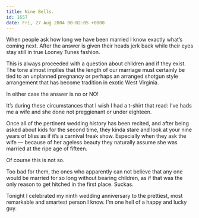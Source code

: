 ```yaml
---
title: Nine Bells.
id: 1657
date: Fri, 27 Aug 2004 00:02:05 +0000
---
```


When people ask how long we have been married I know exactly what’s coming next. After the answer is given their heads jerk back while their eyes stay still in true Looney Tunes fashion.  

This is always proceeded with a question about children and if they exist. The tone almost implies that the length of our marriage must certainly be tied to an unplanned pregnancy or perhaps an arranged shotgun style arrangement that has become tradition in exotic West Virginia.  

In either case the answer is no or <span class="caps">NO</span>!  

It’s during these circumstances that I wish I had a t-shirt that read: I’ve hads me a wife and she done not preggienant or under eighteen.  

Once all of the pertinent wedding history has been recited, and after being asked about kids for the second time, they kinda stare and look at your nine years of bliss as if it’s a carnival freak show. Especially when they ask the wife — because of her ageless beauty they naturally assume she was married at the ripe age of fifteen.  

Of course this is not so.  

Too bad for them, the ones who apparently can not believe that any one would be married for so long without bearing children, as if that was the only reason to get hitched in the first place. Suckas.  

Tonight I celebrated my ninth wedding anniversary to the prettiest, most remarkable and smartest person I know. I’m one hell of a happy and lucky guy.





